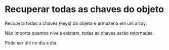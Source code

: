 # Recuperar todas as chaves do objeto

Recupera todas a chaves (keys) do objeto e armazena em um array.

Não importa quantos níveis existam, todas as chaves serão retornadas.

Pode ser útil no dia a dia.
